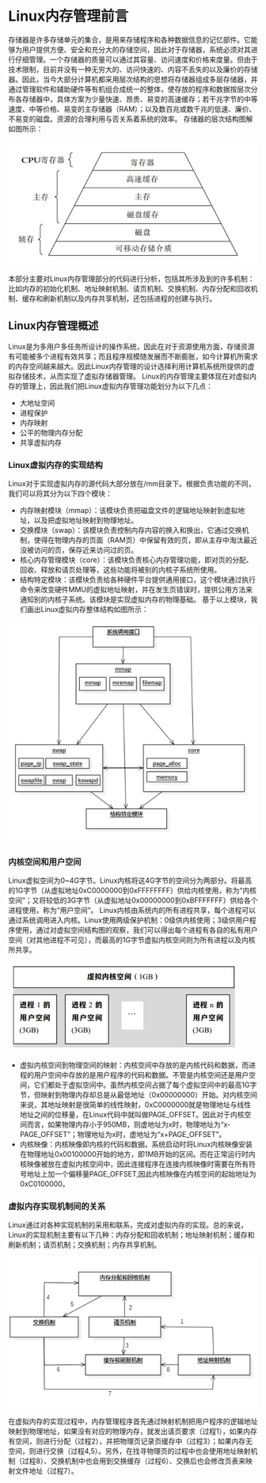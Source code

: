 # Linux内存管理前言
存储器是许多存储单元的集合，是用来存储程序和各种数据信息的记忆部件。它能够为用户提供方便、安全和充分大的存储空间，因此对于存储器，系统必须对其进行仔细管理。一个存储器的质量可以通过其容量、访问速度和价格来度量。但由于技术限制，目前并没有一种无穷大的、访问快速的、内容不丢失的以及廉价的存储器。因此，当今大部分计算机都采用层次结构的思想将存储器组成多层存储器，并通过管理软件和辅助硬件等有机组合成统一的整体，使存放的程序和数据按层次分布各存储器中，具体方案为少量快速、昂贵、易变的高速缓存；若干兆字节的中等速度、中等价格、易变的主存储器（RAM）；以及数百兆或数千兆的低速、廉价、不易变的磁盘。资源的合理利用与否关系着系统的效率。
存储器的层次结构图解如图所示：

![层次结构图](images/6_1.jpg)


本部分主要对Linux内存管理部分的代码进行分析，包括其所涉及到的许多机制：比如内存的初始化机制、地址映射机制、请页机制、交换机制、内存分配和回收机制、缓存和刷新机制以及内存共享机制，还包括进程的创建与执行。
## Linux内存管理概述
Linux是为多用户多任务所设计的操作系统，因此在对于资源使用方面，存储资源有可能被多个进程有效共享；而且程序规模随发展而不断膨胀，如今计算机所需求的内存空间越来越大。因此Linux内存管理的设计选择利用计算机系统所提供的虚拟存储技术，从而实现了虚拟存储器管理。
Linux的内存管理主要体现在对虚拟内存的管理上，因此我们把Linux虚拟内存管理功能划分为以下几点：
* 大地址空间
* 进程保护
* 内存映射
* 公平的物理内存分配
* 共享虚拟内存
### Linux虚拟内存的实现结构
Linux对于实现虚拟内存的源代码大部分放在/mm目录下。根据负责功能的不同，我们可以将其分为以下四个模块：
* 内存映射模块（mmap）：该模块负责把磁盘文件的逻辑地址映射到虚拟地址，以及把虚拟地址映射到物理地址。
* 交换模块（swap）：该模块负责控制内存内容的换入和换出，它通过交换机制，使得在物理内存的页面（RAM页）中保留有效的页，即从主存中淘汰最近没被访问的页，保存近来访问过的页。
* 核心内存管理模块（core）：该模块负责核心内存管理功能，即对页的分配、回收、释放和请页处理等，这些功能将被别的内核子系统所使用。
* 结构特定模块：该模块负责给各种硬件平台提供通用接口，这个模块通过执行命令来改变硬件MMU的虚拟地址映射，并在发生页错误时，提供公用方法来通知别的内核子系统。该模块是实现虚拟内存的物理基础。
基于以上模块，我们画出Linux虚拟内存整体结构如图所示：

![虚拟内存实现结构](images/6_2.jpg)

### 内核空间和用户空间
Linux虚拟空间为0~4G字节。Linux内核将这4G字节的空间分为两部分。将最高的1G字节（从虚拟地址0xC0000000到0xFFFFFFFF）供给内核使用，称为“内核空间”；又将较低的3G字节（从虚拟地址0x00000000到0xBFFFFFFF）供给各个进程使用，称为“用户空间”。
Linux内核由系统内的所有进程共享，每个进程可以通过系统调用进入内核。Linux使用两级保护机制：0级供内核使用；3级供用户程序使用，通过对虚拟空间结构图的观察，我们可以得出每个进程有各自的私有用户空间（对其他进程不可见），而最高的1G字节虚拟内核空间则为所有进程以及内核所共享。

![虚拟空间结构](images/6_3.jpg)

* 虚拟内核空间到物理空间的映射：内核空间中存放的是内核代码和数据，而进程的用户空间中存放的是用户程序的代码和数据。不管是内核空间还是用户空间，它们都处于虚拟空间中。虽然内核空间占据了每个虚拟空间中的最高1G字节，但映射到物理内存却总是从最低地址（0x00000000）开始。对内核空间来说，其地址映射是很简单的线性映射，0xC0000000就是物理地址与线性地址之间的位移量，在Linux代码中就叫做PAGE_OFFSET。因此对于内核空间而言，如果物理内存小于950MB，则虚地址为x时，物理地址为“x-PAGE_OFFSET”；物理地址为x时，虚地址为“x+PAGE_OFFSET”。
* 内核映像：内核映像即内核的代码和数据。系统启动时将Linux内核映像安装在物理地址0x00100000开始的地方，即1MB开始的区间。而在正常运行时内核映像被放在虚拟内核空间中，因此连接程序在连接内核映像时需要在所有符号地址上加一个偏移量PAGE_OFFSET,因此内核映像在内核空间的起始地址为0xC0100000。
### 虚拟内存实现机制间的关系
Linux通过对各种实现机制的采用和联系，完成对虚拟内存的实现。总的来说，Linux的实现机制主要有以下几种：内存分配和回收机制；地址映射机制；缓存和刷新机制；请页机制；交换机制；内存共享机制。

![实现机制间关系](images/6_4.jpg)

在虚拟内存的实现过程中，内存管理程序首先通过映射机制把用户程序的逻辑地址映射到物理地址，如果没有对应的物理内存，就发出请页要求（过程1），如果内存有空间，则进行分配（过程2），并把物理页记录页缓存中（过程3）；如果内存无空间，则进行交换（过程4,5）。另外，在找寻物理页的过程中也会使用地址映射机制（过程8）、交换机制中也会用到交换缓存（过程6）、交换后也会修改页表来映射文件地址（过程7）。
